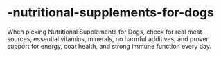 # -nutritional-supplements-for-dogs
When picking Nutritional Supplements for Dogs, check for real meat sources, essential vitamins, minerals, no harmful additives, and proven support for energy, coat health, and strong immune function every day.
